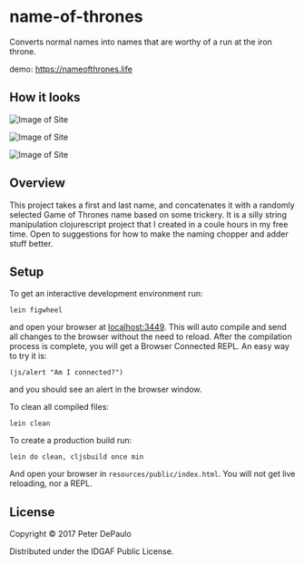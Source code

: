 # name-of-thrones

Converts normal names into names that are worthy of a run at the iron throne.

demo: https://nameofthrones.life

## How it looks

![Image of Site](https://github.com/pndpo/name-of-thrones/blob/master/resources/public/images/screen1.png)

![Image of Site](https://github.com/pndpo/name-of-thrones/blob/master/resources/public/images/screen2.png)


![Image of Site](https://github.com/pndpo/name-of-thrones/blob/master/resources/public/images/screen3.png)

## Overview

This project takes a first and last name, and concatenates it with a randomly selected Game of Thrones name based on some trickery. It is a silly string manipulation clojurescript project that I created in a coule hours in my free time. Open to suggestions for how to make the naming chopper and adder stuff better.

## Setup

To get an interactive development environment run:

    lein figwheel

and open your browser at [localhost:3449](http://localhost:3449/).
This will auto compile and send all changes to the browser without the
need to reload. After the compilation process is complete, you will
get a Browser Connected REPL. An easy way to try it is:

    (js/alert "Am I connected?")

and you should see an alert in the browser window.

To clean all compiled files:

    lein clean

To create a production build run:

    lein do clean, cljsbuild once min

And open your browser in `resources/public/index.html`. You will not
get live reloading, nor a REPL. 

## License

Copyright © 2017 Peter DePaulo

Distributed under the IDGAF Public License.